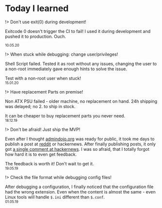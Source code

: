 # Today I learned

!> Don't use exit(0) during development!

Exitcode 0 doesn't trigger the CI to fail! I used it during development and pushed it to production. Ouch.

<small>10.05.20</small>


!> When stuck while debugging: change user/privileges!

Shell Script failed. Tested it as root without any issues, changing the user to a non-root immediately gave enough hints to solve the issue.

Test with a non-root user when stuck!<br/>
<small>15.01.20</small>

!> Have replacement Parts on premise!

Non ATX PSU failed - older machine, no replacement on hand. 24h shipping was delayed; no 2. to ship in stock.

It can be cheaper to buy replacement parts you never need.<br/>
<small>18.12.19</small>

!> Don't be afraid! Just ship the MVP!

Even after I thought [admindojo.org](https://admindojo.org) was ready for public, it took me days to publish a post at [reddit](https://www.reddit.com/r/linuxadmin/comments/bq4v33/admindojoorg_handson_sysadmin_training_feedback/) or hackernews.
After finally publishing posts, it only got [a single comment at hackernews](https://news.ycombinator.com/item?id=19949053). I was so afraid, that I totally forgot how hard it is to even get feedback.

The feedback is worth it! Don't wait to get it.<br/>
<small>19.05.19</small>

!> Check the file format while debugging config files!

After debugging a configuration, I finally noticed that the configuration file had the wrong extension. Even when the content is almost the same - even Linux tools will handle `$.ini` different than  `$.conf`.<br/>
<small>01.05.19</small>
